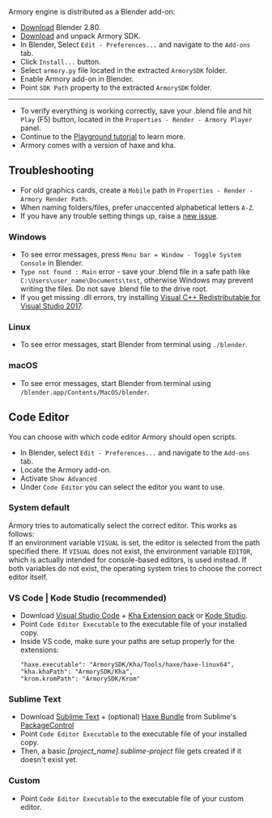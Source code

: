 Armory engine is distributed as a Blender add-on:
- [Download](https://www.blender.org/download/) Blender 2.80.
- [Download](https://armory3d.org/download.html) and unpack Armory SDK.
- In Blender, Select `Edit - Preferences...` and navigate to the `Add-ons` tab.
- Click `Install...` button.
- Select `armory.py` file located in the extracted `ArmorySDK` folder.
- Enable Armory add-on in Blender.
- Point `SDK Path` property to the extracted `ArmorySDK` folder.
---
- To verify everything is working correctly, save your .blend file and hit `Play` (F5) button, located in the `Properties - Render - Armory Player` panel.
- Continue to the [Playground tutorial](playground) to learn more.
- Armory comes with a version of haxe and kha.

## Troubleshooting

- For old graphics cards, create a `Mobile` path in `Properties - Render - Armory Render Path`.
- When naming folders/files, prefer unaccented alphabetical letters `A-Z`.
- If you have any trouble setting things up, raise a [new issue](https://github.com/armory3d/armory/issues).

### Windows

- To see error messages, press `Menu bar = Window - Toggle System Console` in Blender.
- `Type not found : Main` error - save your .blend file in a safe path like `C:\Users\user_name\Documents\test`, otherwise Windows may prevent writing the files. Do not save .blend file to the drive root.
- If you get missing .dll errors, try installing [Visual C++ Redistributable for Visual Studio 2017](https://go.microsoft.com/fwlink/?LinkId=746572).

### Linux

- To see error messages, start Blender from terminal using `./blender`.

### macOS

- To see error messages, start Blender from terminal using `/blender.app/Contents/MacOS/blender`.

## Code Editor

You can choose with which code editor Armory should open scripts.

- In Blender, select `Edit - Preferences...` and navigate to the `Add-ons` tab.
- Locate the Armory add-on.
- Activate `Show Advanced`
- Under `Code Editor` you can select the editor you want to use.

### System default
Armory tries to automatically select the correct editor. This works as follows:  
If an environment variable `VISUAL` is set, the editor is selected from the path specified there. If `VISUAL` does not exist, the environment variable `EDITOR`, which is actually intended for console-based editors, is used instead.
If both variables do not exist, the operating system tries to choose the correct editor itself.

### VS Code | Kode Studio (recommended)
- Download [Visual Studio Code](https://code.visualstudio.com/) + [Kha Extension pack](https://marketplace.visualstudio.com/items?itemName=kodetech.kha-extension-pack) or [Kode Studio](https://github.com/Kode/KodeStudio/releases).
- Point `Code Editor Executable` to the executable file of your installed copy.
- Inside VS code, make sure your paths are setup properly for the extensions:
  ```
  "haxe.executable": "ArmorySDK/Kha/Tools/haxe/haxe-linux64",
  "kha.khaPath": "ArmorySDK/Kha",
  "krom.kromPath": "ArmorySDK/Krom"
  ``` 

### Sublime Text
- Download [Sublime Text](https://www.sublimetext.com/) + (optional) [Haxe Bundle](https://packagecontrol.io/packages/Haxe) from Sublime's [PackageControl](https://packagecontrol.io/installation)
- Point `Code Editor Executable` to the executable file of your installed copy.
- Then, a basic _[project_name].sublime-project_ file gets created if it doesn't exist yet.

### Custom
- Point `Code Editor Executable` to the executable file of your custom editor.

